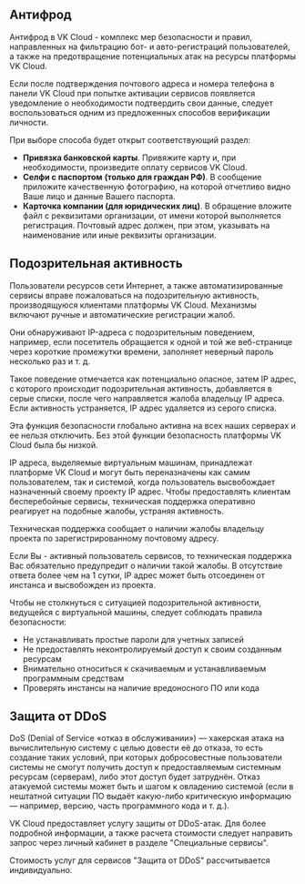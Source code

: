 ## Антифрод

Антифрод в VK Cloud - комплекс мер безопасности и правил, направленных на фильтрацию бот- и авто-регистраций пользователей, а также на предотвращение потенциальных атак на ресурсы платформы VK Cloud.

Если после подтверждения почтового адреса и номера телефона в панели VK Cloud при попытке активации сервисов появляется уведомление о необходимости подтвердить свои данные, следует воспользоваться одним из предложенных способов верификации личности.

При выборе способа будет открыт соответствующий раздел:

- **Привязка банковской карты**. Привяжите карту и, при необходимости, произведите оплату сервисов VK Cloud.
- **Селфи с паспортом** **(только для граждан РФ)**. В сообщение приложите качественную фотографию, на которой отчетливо видно Ваше лицо и данные Вашего паспорта.
- **Карточка компании (для юридических лиц)**. В обращение вложите файл с реквизитами организации, от имени которой выполняется регистрация. Почтовый адрес должен, при этом, указывать на наименование или иные реквизиты организации.

## Подозрительная активность

Пользователи ресурсов сети Интернет, а также автоматизированные сервисы вправе пожаловаться на подозрительную активность, производящуюся клиентами платформы VK Cloud. Механизмы включают ручные и автоматические регистрации жалоб.

Они обнаруживают IP-адреса с подозрительным поведением, например, если посетитель обращается к одной и той же веб-странице через короткие промежутки времени, заполняет неверный пароль несколько раз и т. д.

Такое поведение отмечается как потенциально опасное, затем IP адрес, с которого происходит подозрительная активность, добавляется в серые списки, после чего направляется жалоба владельцу IP адреса. Если активность устраняется, IP адрес удаляется из серого списка.

Эта функция безопасности глобально активна на всех наших серверах и ее нельзя отключить. Без этой функции безопасность платформы VK Cloud была бы низкой.

IP адреса, выделяемые виртуальным машинам, принадлежат платформе VK Cloud и могут быть переназначены как самим пользователем, так и системой, когда пользователь высвобождает назначенный своему проекту IP адрес. Чтобы предоставлять клиентам бесперебойные сервисы, техническая поддержка оперативно реагирует на подобные жалобы, устраняя активность.

<warn>

Техническая поддержка сообщает о наличии жалобы владельцу проекта по зарегистрированному почтовому адресу.

Если Вы - активный пользователь сервисов, то техническая поддержка Вас обязательно предупредит о наличии такой жалобы. В отсутствие ответа более чем на 1 сутки, IP адрес может быть отсоединен от инстанса и высвобожден из проекта.

Чтобы не столкнуться с ситуацией подозрительной активности, ведущейся с виртуальной машины, следует соблюдать правила безопасности:

- Не устанавливать простые пароли для учетных записей
- Не предоставлять неконтролируемый доступ к своим созданным ресурсам
- Внимательно относиться к скачиваемым и устанавливаемым программным средствам
- Проверять инстансы на наличие вредоносного ПО или кода

</warn>

## Защита от DDoS

DoS (Denial of Service «отказ в обслуживании») — хакерская атака на вычислительную систему с целью довести её до отказа, то есть создание таких условий, при которых добросовестные пользователи системы не смогут получить доступ к предоставляемым системным ресурсам (серверам), либо этот доступ будет затруднён. Отказ атакуемой системы может быть и шагом к овладению системой (если в нештатной ситуации ПО выдаёт какую-либо критическую информацию — например, версию, часть программного кода и т. д.).

VK Cloud предоставляет услугу защиты от DDoS-атак. Для более подробной информации, а также расчета стоимости следует направить запрос через личный кабинет в разделе "Специальные сервисы".

Стоимость услуг для сервисов "Защита от DDoS" рассчитывается индивидуально.
